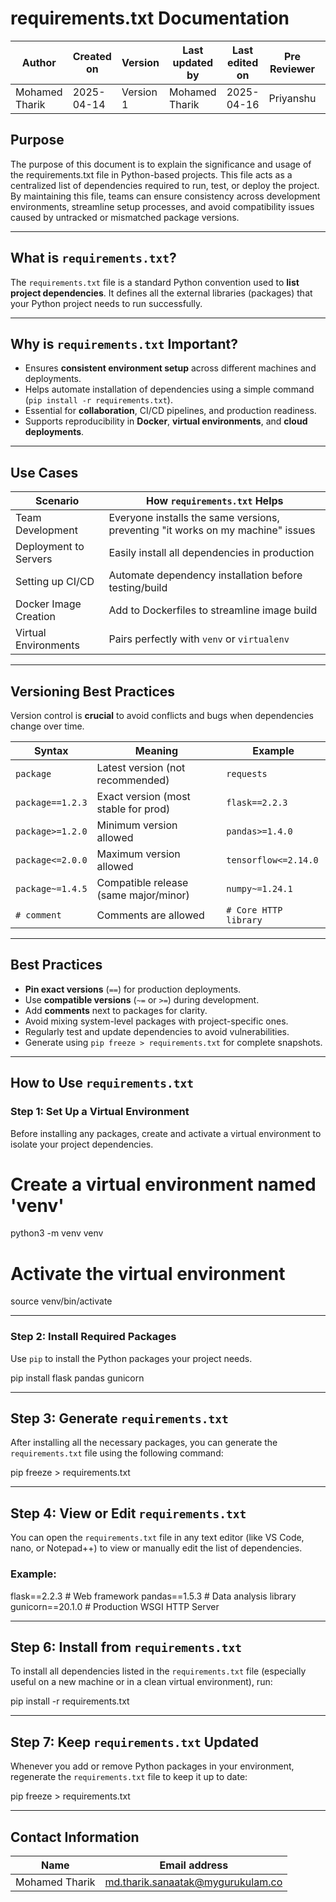 # **requirements.txt Documentation**

| Author         | Created on     | Version         | Last updated by | Last edited on | Pre Reviewer | L0 Reviewer | L1 Reviewer | L2 Reviewer |
|----------------|----------------|-----------------|-----------------|----------------|---------------|-------------|-------------|-------------|
| Mohamed Tharik | 2025-04-14     |     Version 1   | Mohamed Tharik  | 2025-04-16     |Priyanshu      | Khushi      | Mukul Joshi|Piyush Upadhyay |

## **Purpose**

The purpose of this document is to explain the significance and usage of the requirements.txt file in Python-based projects. This file acts as a centralized list of dependencies required to run, test, or deploy the project. By maintaining this file, teams can ensure consistency across development environments, streamline setup processes, and avoid compatibility issues caused by untracked or mismatched package versions. 

---

## What is `requirements.txt`?

The `requirements.txt` file is a standard Python convention used to **list project dependencies**. It defines all the external libraries (packages) that your Python project needs to run successfully.

---

## Why is `requirements.txt` Important?

-  Ensures **consistent environment setup** across different machines and deployments.
-  Helps automate installation of dependencies using a simple command (`pip install -r requirements.txt`).
-  Essential for **collaboration**, CI/CD pipelines, and production readiness.
-  Supports reproducibility in **Docker**, **virtual environments**, and **cloud deployments**.

---

## Use Cases

| Scenario                         | How `requirements.txt` Helps                                      |
|----------------------------------|--------------------------------------------------------------------|
|  Team Development              | Everyone installs the same versions, preventing "it works on my machine" issues |
|  Deployment to Servers         | Easily install all dependencies in production                     |
|  Setting up CI/CD              | Automate dependency installation before testing/build             |
|  Docker Image Creation         | Add to Dockerfiles to streamline image build                      |
|  Virtual Environments          | Pairs perfectly with `venv` or `virtualenv`                       |

---

## Versioning Best Practices

Version control is **crucial** to avoid conflicts and bugs when dependencies change over time.

| Syntax               | Meaning                                      | Example                      |
|----------------------|----------------------------------------------|------------------------------|
| `package`            | Latest version (not recommended)             | `requests`                  |
| `package==1.2.3`     | Exact version (most stable for prod)         | `flask==2.2.3`              |
| `package>=1.2.0`     | Minimum version allowed                      | `pandas>=1.4.0`             |
| `package<=2.0.0`     | Maximum version allowed                      | `tensorflow<=2.14.0`        |
| `package~=1.4.5`     | Compatible release (same major/minor)        | `numpy~=1.24.1`             |
| `# comment`          | Comments are allowed                         | `# Core HTTP library`       |

---

## Best Practices

-  **Pin exact versions** (`==`) for production deployments.
-  Use **compatible versions** (`~=` or `>=`) during development.
-  Add **comments** next to packages for clarity.
-  Avoid mixing system-level packages with project-specific ones.
-  Regularly test and update dependencies to avoid vulnerabilities.
-  Generate using `pip freeze > requirements.txt` for complete snapshots.

---

## How to Use `requirements.txt`

### Step 1: Set Up a Virtual Environment

Before installing any packages, create and activate a virtual environment to isolate your project dependencies.

# Create a virtual environment named 'venv'
python3 -m venv venv

# Activate the virtual environment
source venv/bin/activate

---

### Step 2: Install Required Packages

Use `pip` to install the Python packages your project needs.

pip install flask pandas gunicorn

---

## Step 3: Generate `requirements.txt`

After installing all the necessary packages, you can generate the `requirements.txt` file using the following command:

pip freeze > requirements.txt

---

## Step 4: View or Edit `requirements.txt`

You can open the `requirements.txt` file in any text editor (like VS Code, nano, or Notepad++) to view or manually edit the list of dependencies.

### Example:

flask==2.2.3       # Web framework
pandas==1.5.3      # Data analysis library
gunicorn==20.1.0   # Production WSGI HTTP Server

---

## Step 6: Install from `requirements.txt`

To install all dependencies listed in the `requirements.txt` file (especially useful on a new machine or in a clean virtual environment), run:

pip install -r requirements.txt

---

## Step 7: Keep `requirements.txt` Updated

Whenever you add or remove Python packages in your environment, regenerate the `requirements.txt` file to keep it up to date:

pip freeze > requirements.txt

---

## Contact Information

| Name | Email address         |
|------|------------------------|
| Mohamed Tharik  | md.tharik.sanaatak@mygurukulam.co    |







